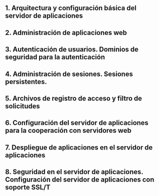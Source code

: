 
## 1. Arquitectura y configuración básica del servidor de aplicaciones

## 2. Administración de aplicaciones web

## 3. Autenticación de usuarios. Dominios de seguridad para la autenticación


## 4. Administración de sesiones. Sesiones persistentes.

## 5. Archivos de registro de acceso y filtro de solicitudes

## 6. Configuración del servidor de aplicaciones para la cooperación con servidores web

## 7. Despliegue de aplicaciones en el servidor de aplicaciones

## 8. Seguridad en el servidor de aplicaciones. Configuración del servidor de aplicaciones con soporte SSL/T


